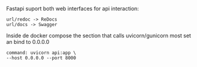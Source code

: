 Fastapi suport both web interfaces for 
api interaction:

    url/redoc -> ReDocs
    url/docs -> Swagger

Inside de docker compose the section 
that calls uvicorn/gunicorn most set
an bind to 0.0.0.0

    command: uvicorn api:app \ 
    --host 0.0.0.0 --port 8000

